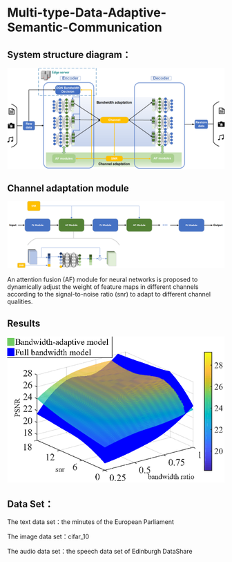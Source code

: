 # Multi-type-Data-Adaptive-Semantic-Communication

## System structure diagram：

![](img/system.png)

## Channel adaptation module

![](img/AF.png)

An attention fusion (AF) module for neural networks is proposed to dynamically adjust the weight of feature maps in different channels according to the signal-to-noise ratio (snr) to adapt to different channel qualities.

## Results

![](img/result.png)

## Data Set：

The text data set：the minutes of the European Parliament

The image data set：cifar_10

The audio data set：the speech data set of Edinburgh DataShare
